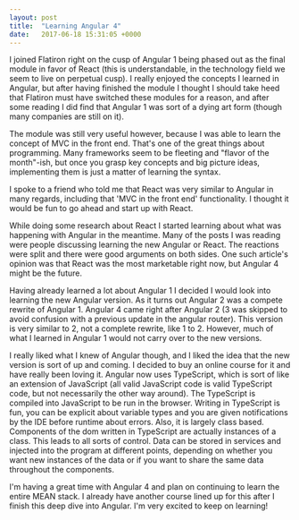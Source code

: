 ```yaml
---
layout: post
title:  "Learning Angular 4"
date:   2017-06-18 15:31:05 +0000
---
```



I joined Flatiron right on the cusp of Angular 1 being phased out as the final module in favor of React (this is understandable, in the technology field we seem to live on perpetual cusp). I really enjoyed the concepts I learned in Angular, but after having finished the module I thought I should take heed that Flatiron must have switched these modules for a reason, and after some reading I did find that Angular 1 was sort of a dying art form (though many companies are still on it).

The module was still very useful however, because I was able to learn the concept of MVC in the front end. That's one of the great things about programming. Many frameworks seem to be fleeting and "flavor of the month"-ish, but once you grasp key concepts and big picture ideas, implementing them is just a matter of learning the syntax. 

I spoke to a friend who told me that React was very similar to Angular in many regards, including that 'MVC in the front end' functionality. I thought it would be fun to go ahead and start up with React. 

While doing some research about React I started learning about what was happening with Angular in the meantime. Many of the posts I was reading were people discussing learning the new Angular or React. The reactions were split and there were good arguments on both sides. One such article's opinion was that React was the most marketable right now, but Angular 4 might be the future.

Having already learned a lot about Angular 1 I decided I would look into learning the new Angular version. As it turns out Angular 2 was a compete rewrite of Angular 1.  Angular 4 came right after Angular 2 (3 was skipped to avoid confusion with a previous update in the angular router). This version is very similar to 2, not a complete rewrite, like 1 to 2. However, much of what I learned in Angular 1 would not carry over to the new versions.

I really liked what I knew of Angular though, and I liked the idea that the new version is sort of up and coming. I decided to buy an online course for it and have really been loving it. Angular now uses TypeScript, which is sort of like an extension of JavaScript (all valid JavaScript code is valid TypeScript code, but not necessarily the other way around). The TypeScript is compiled into JavaScript to be run in the browser. Writing in TypeScript is fun, you can be explicit about variable types and you are given notifications by the IDE before runtime about errors.  Also, it is largely class based. Components of the dom written in TypeScript are actually instances of a class. This leads to all sorts of control. Data can be stored in services and injected into the program at different points, depending on whether you want new instances of the data or if you want to share the same data throughout the components. 

I'm having a great time with Angular 4 and plan on continuing to learn the entire MEAN stack. I already have another course lined up for this after I finish this deep dive into Angular. I'm very excited to keep on learning!
